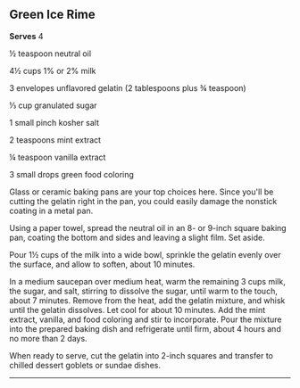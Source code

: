 ﻿## Green Ice Rime

**Serves** 4

½ teaspoon neutral oil

4½ cups 1% or 2% milk

3 envelopes unflavored gelatin (2 tablespoons plus ¾ teaspoon)

⅓ cup granulated sugar

1 small pinch kosher salt

2 teaspoons mint extract

¼ teaspoon vanilla extract

3 small drops green food coloring

Glass or ceramic baking pans are your top choices here. Since you'll be cutting the gelatin right in the pan, you could easily damage the nonstick coating in a metal pan.

Using a paper towel, spread the neutral oil in an 8- or 9-inch square baking pan, coating the bottom and sides and leaving a slight film. Set aside.

Pour 1½ cups of the milk into a wide bowl, sprinkle the gelatin evenly over the surface, and allow to soften, about 10 minutes.

In a medium saucepan over medium heat, warm the remaining 3 cups milk, the sugar, and salt, stirring to dissolve the sugar, until warm to the touch, about 7 minutes. Remove from the heat, add the gelatin mixture, and whisk until the gelatin dissolves. Let cool for about 10 minutes. Add the mint extract, vanilla, and food coloring and stir to incorporate. Pour the mixture into the prepared baking dish and refrigerate until firm, about 4 hours and no more than 2 days.

When ready to serve, cut the gelatin into 2-inch squares and transfer to chilled dessert goblets or sundae dishes.

---

